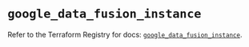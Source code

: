 # `google_data_fusion_instance`

Refer to the Terraform Registry for docs: [`google_data_fusion_instance`](https://registry.terraform.io/providers/hashicorp/google/6.31.0/docs/resources/data_fusion_instance).
